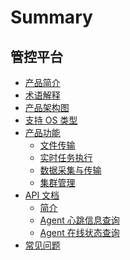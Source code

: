 # Summary

## 管控平台
* [产品简介](产品简介/README.md)
* [术语解释](术语解释/Term.md)
* [产品架构图](产品架构图/Architecture.md)
* [支持 OS 类型](支持OS类型/OsSupport.md)
* [产品功能]()
    * [文件传输](产品功能/FileTrans.md)
    * [实时任务执行](产品功能/RealTimeExecute.md)
    * [数据采集与传输](产品功能/DataCollect.md)
    * [集群管理](产品功能/ClusterManage.md)
* [API 文档]()
    * [简介](APIDocs/GSE/README.md)
    * [Agent 心跳信息查询](APIDocs/GSE/get_agent_info.md)
    * [Agent 在线状态查询](APIDocs/GSE/get_agent_status.md)
* [常见问题](常见问题/FAQ.md)
